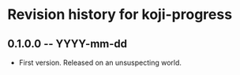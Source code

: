# Revision history for koji-progress

## 0.1.0.0  -- YYYY-mm-dd

* First version. Released on an unsuspecting world.
